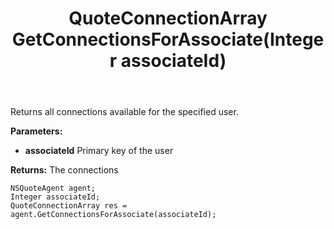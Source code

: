 ﻿---
uid: crmscript_ref_NSQuoteAgent_GetConnectionsForAssociate
title: QuoteConnectionArray GetConnectionsForAssociate(Integer associateId)
intellisense: NSQuoteAgent.GetConnectionsForAssociate
keywords: NSQuoteAgent, GetConnectionsForAssociate
so.topic: reference
---

Returns all connections available for the specified user.

**Parameters:**
 - **associateId** Primary key of the user

**Returns:** The connections

```crmscript
NSQuoteAgent agent;
Integer associateId;
QuoteConnectionArray res = agent.GetConnectionsForAssociate(associateId);
```

